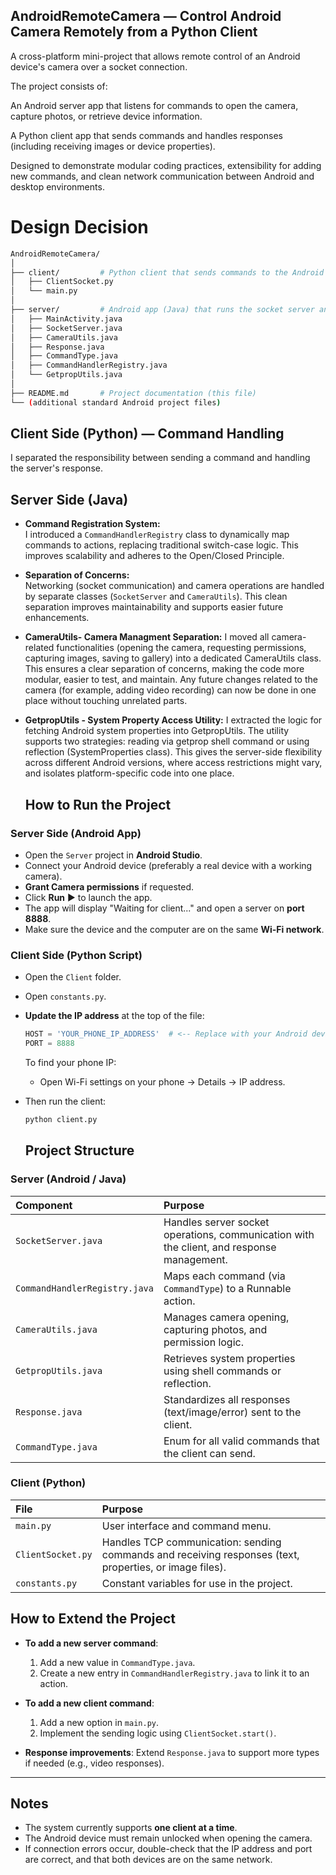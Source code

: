 
## AndroidRemoteCamera — Control Android Camera Remotely from a Python Client

A cross-platform mini-project that allows remote control of an Android device's camera over a socket connection.

The project consists of:

An Android server app that listens for commands to open the camera, capture photos, or retrieve device information.

A Python client app that sends commands and handles responses (including receiving images or device properties).

Designed to demonstrate modular coding practices, extensibility for adding new commands, and clean network communication between Android and desktop environments.


# Design Decision


```bash
AndroidRemoteCamera/
│
├── client/         # Python client that sends commands to the Android server
│   ├── ClientSocket.py
│   └── main.py
│
├── server/         # Android app (Java) that runs the socket server and camera control logic
│   ├── MainActivity.java
│   ├── SocketServer.java
│   ├── CameraUtils.java
│   ├── Response.java
│   ├── CommandType.java
│   ├── CommandHandlerRegistry.java
│   └── GetpropUtils.java
│
├── README.md       # Project documentation (this file)
└── (additional standard Android project files)
```
##  Client Side (Python) — Command Handling
I separated the responsibility between sending a command and handling the server's response.

## Server Side (Java)

- **Command Registration System:**  
  I introduced a `CommandHandlerRegistry` class to dynamically map commands to actions, replacing traditional switch-case logic. This improves scalability and adheres to the Open/Closed Principle.

- **Separation of Concerns:**  
  Networking (socket communication) and camera operations are handled by separate classes (`SocketServer` and `CameraUtils`). This clean separation improves maintainability and supports easier future enhancements.

- **CameraUtils- Camera Managment Separation:**
  I moved all camera-related functionalities (opening the camera, requesting permissions,   capturing images, saving to gallery) into a dedicated CameraUtils class. This ensures a clear separation of concerns, making the code more modular, easier to test, and maintain. Any future changes related to the camera (for example, adding video recording) can now be done in one place without touching unrelated parts.
  
- **GetpropUtils - System Property Access Utility:**
    I extracted the logic for fetching Android system properties into GetpropUtils.
    The utility supports two strategies: reading via getprop shell command or using reflection  (SystemProperties class). This gives the server-side flexibility across different Android    versions, where access restrictions might vary, and isolates platform-specific code into one place.

  ##  How to Run the Project

###  Server Side (Android App)
- Open the `Server` project in **Android Studio**.
- Connect your Android device (preferably a real device with a working camera).
- **Grant Camera permissions** if requested.
- Click **Run** ▶️ to launch the app.
- The app will display "Waiting for client..." and open a server on **port 8888**.
- Make sure the device and the computer are on the same **Wi-Fi network**.

###  Client Side (Python Script)
- Open the `Client` folder.
- Open `constants.py`.
- **Update the IP address** at the top of the file:
  ```python
  HOST = 'YOUR_PHONE_IP_ADDRESS'  # <-- Replace with your Android device's IP address
  PORT = 8888
  ```
  To find your phone IP:
  - Open Wi-Fi settings on your phone → Details → IP address.

- Then run the client:
  ```bash
  python client.py
  ```

  ## Project Structure

### Server (Android / Java)
| Component | Purpose |
|:---|:---|
| `SocketServer.java` | Handles server socket operations, communication with the client, and response management. |
| `CommandHandlerRegistry.java` | Maps each command (via `CommandType`) to a Runnable action. |
| `CameraUtils.java` | Manages camera opening, capturing photos, and permission logic. |
| `GetpropUtils.java` | Retrieves system properties using shell commands or reflection. |
| `Response.java` | Standardizes all responses (text/image/error) sent to the client. |
| `CommandType.java` | Enum for all valid commands that the client can send. |

### Client (Python)
| File | Purpose |
|:---|:---|
| `main.py` | User interface and command menu. |
| `ClientSocket.py` | Handles TCP communication: sending commands and receiving responses (text, properties, or image files). |
| `constants.py` | Constant variables for use in the project. |

## How to Extend the Project

- **To add a new server command**:
  1. Add a new value in `CommandType.java`.
  2. Create a new entry in `CommandHandlerRegistry.java` to link it to an action.

- **To add a new client command**:
  1. Add a new option in `main.py`.
  2. Implement the sending logic using `ClientSocket.start()`.

- **Response improvements**:
  Extend `Response.java` to support more types if needed (e.g., video responses).




---

##  Notes
- The system currently supports **one client at a time**.
- The Android device must remain unlocked when opening the camera.
- If connection errors occur, double-check that the IP address and port are correct, and that both devices are on the same network.

  








